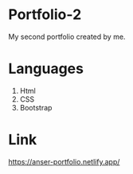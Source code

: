 # Portfolio-2
My second portfolio created by me.

# Languages
1) Html
2) CSS
3) Bootstrap

# Link
https://anser-portfolio.netlify.app/

